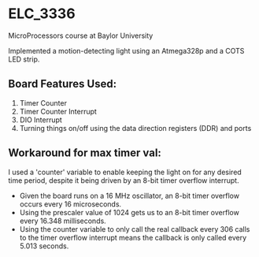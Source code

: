 # ELC_3336
MicroProcessors course at Baylor University

Implemented a motion-detecting light using an Atmega328p and a COTS LED strip.

## Board Features Used:
1. Timer Counter  
2. Timer Counter Interrupt
3. DIO Interrupt
4. Turning things on/off using the data direction registers (DDR) and ports

## Workaround for max timer val:
I used a 'counter' variable to enable keeping the light on for any desired time period, despite it being driven by an 8-bit timer overflow interrupt.
- Given the board runs on a 16 MHz oscillator, an 8-bit timer overflow occurs every 16 microseconds.
- Using the prescaler value of 1024 gets us to an 8-bit timer overflow every 16.348 milliseconds.
- Using the counter variable to only call the real callback every 306 calls to the timer overflow interrupt means the callback is only called every 5.013 seconds.
